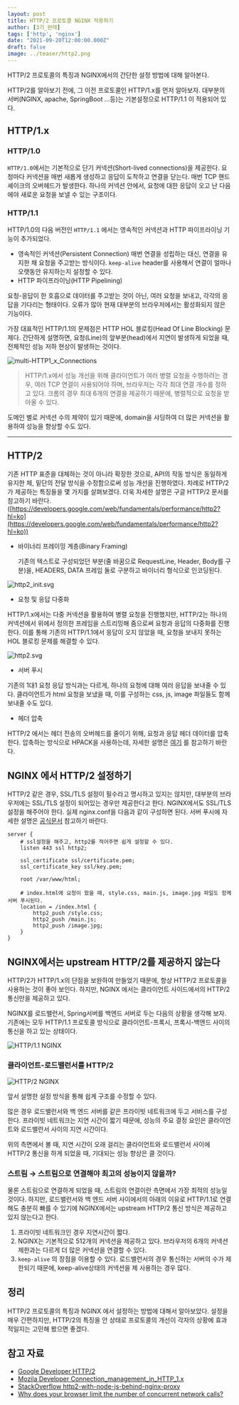 ```yaml
---
layout: post  
title: HTTP/2 프로토콜 NGINX 적용하기
author: [3기_완태]
tags: ['http', 'nginx']
date: "2021-09-20T12:00:00.000Z"
draft: false 
image: ../teaser/http2.png
---
```


HTTP/2 프로토콜의 특징과 NGINX에서의 간단한 설정 방법에 대해 알아본다.

<!-- end -->

HTTP/2를 알아보기 전에, 그 이전 프로토콜인 HTTP/1.x를 먼저 알아보자. 대부분의 서버(NGINX, apache, SpringBoot ...등)는 기본설정으로 HTTP/1.1 이 적용되어 있다.

## HTTP/1.x

### HTTP/1.0

`HTTP/1.0`에서는 기본적으로 단기 커넥션(Short-lived connections)을 제공한다. 요청마다 커넥션을 매번 새롭게 생성하고 응답이 도착하고 연결을 닫는다. 매번 TCP 핸드 셰이크의 오버헤드가 발생한다. 하나의 커넥션 안에서, 요청에 대한 응답이 오고 난 다음에야 새로운 요청을 보낼 수 있는 구조이다.

### HTTP/1.1

HTTP/1.0의 다음 버전인 `HTTP/1.1` 에서는 영속적인 커넥션과 HTTP 파이프라이닝 기능이 추가되었다.

- 영속적인 커넥션(Persistent Connection)
  매번 연결을 성립하는 대신, 연결을 유지한 채 요청을 주고받는 방식이다. `keep-alive` header를 사용해서 연결이 얼마나 오랫동안 유지하는지 설정할 수 있다.
- HTTP 파이프라이닝(HTTP Pipelining)

요청-응답이 한 호흡으로 데이터를 주고받는 것이 아닌, 여러 요청을 보내고, 각각의 응답을 기다리는 형태이다. 오류가 많아 현재 대부분의 브라우저에서는 활성화되지 않은 기능이다.

가장 대표적인 HTTP/1.1의 문제점은 HTTP HOL 블로킹(Head Of Line Blocking) 문제다. 간단하게 설명하면, 요청(Line)의 앞부분(head)에서 지연이 발생하게 되었을 때, 전체적인 성능 저하 현상이 발생하는 것이다.

![multi-HTTP1_x_Connections](../images/2021-09-20-http2-0.png)

> HTTP/1.x에서 성능 개선을 위해 클라이언트가 여러 병렬 요청을 수행하려는 경우, 여러 TCP 연결이 사용되어야 하며, 브라우저는 각각 최대 연결 개수를 정하고 있다. 크롬의 경우 최대 6개의 연결을 제공하기 때문에, 병렬적으로 요청을 받아올 수 있다.


도메인 별로 커넥션 수의 제약이 있기 때문에, domain을 샤딩하여 더 많은 커넥션을 활용하여 성능을 향상할 수도 있다.

---

## HTTP/2

기존 HTTP 표준을 대체하는 것이 아니라 확장한 것으로, API의 작동 방식은 동일하게 유지한 체, 밑단의 전달 방식을 수정함으로써 성능 개선을 진행하였다. 차례로 HTTP/2가 제공하는 특징들을 몇 가지를 살펴보겠다. 더욱 자세한 설명은 구글 HTTP/2 문서를 참고하기 바란다.([https://developers.google.com/web/fundamentals/performance/http2?hl=ko](https://developers.google.com/web/fundamentals/performance/http2?hl=ko))



- 바이너리 프레이밍 계층(Binary Framing)

  기존의 텍스트로 구성되었던 부분(줄 바꿈으로 RequestLine, Header, Body를 구분)을, HEADERS, DATA 프레임 둘로 구분하고 바이너리 형식으로 인코딩된다.

![http2_init.svg](../images/2021-09-20-http2-1.svg)

- 요청 및 응답 다중화

HTTP/1.x에서는 다중 커넥션을 활용하여 병렬 요청을 진행했지만, HTTP/2는 하나의 커넥션에서 위에서 정의한 프레임을 스트리밍해 줌으로써 요청과 응답의 다중화를 진행한다. 이를 통해 기존의 HTTP/1.1에서 응답이 오지 않았을 때, 요청을 보내지 못하는 HOL 블로킹 문제를 해결할 수 있다.

![http2.svg](../images/2021-09-20-http2-2.svg)

- 서버 푸시

기존의 1대1 요청 응답 방식과는 다르게, 하나의 요청에 대해 여러 응답을 보내줄 수 있다. 클라이언트가 html 요청을 보냈을 때, 이를 구성하는 css, js, image 파일들도 함께 보내줄 수도 있다.

- 헤더 압축

HTTP/2 에서는 헤더 전송의 오버헤드를 줄이기 위해, 요청과 응답 헤더 데이터를 압축한다. 압축하는 방식으로 HPACK을 사용하는데, 자세한 설명은 [여기](https://datatracker.ietf.org/doc/html/draft-ietf-httpbis-header-compression) 를 참고하기 바란다.

## NGINX 에서 HTTP/2 설정하기

HTTP/2 같은 경우, SSL/TLS 설정이 필수라고 명시하고 있지는 않지만, 대부분의 브라우저에는 SSL/TLS 설정이 되어있는 경우만 제공한다고 한다. NGINX에서도 SSL/TLS 설정을 해주어야 한다. 실제 nginx.conf을 다음과 같이 구성하면 된다. 서버 푸시에 자세한 설명은 [공식문서](https://www.nginx.com/blog/nginx-1-13-9-http2-server-push/) 참고하기 바란다.

```
server {
    # ssl설정을 해주고, http2를 적어주면 쉽게 설정할 수 있다.
    listen 443 ssl http2;

    ssl_certificate ssl/certificate.pem;
    ssl_certificate_key ssl/key.pem;

    root /var/www/html;

    # index.html에 요청이 왔을 때, style.css, main.js, image.jpg 파일도 함께 서버 푸시된다.
    location = /index.html {
        http2_push /style.css;
        http2_push /main.js;
        http2_push /image.jpg;
    }
}
```

## NGINX에서는 upstream HTTP/2를 제공하지 않는다

HTTP/2가 HTTP/1.x의 단점을 보완하여 만들었기 때문에, 항상 HTTP/2 프로토콜을 사용하는 것이 좋아 보인다. 하지만, NGINX 에서는 클라이언트 사이드에서의 HTTP/2 통신만을 제공하고 있다.

NGINX를 로드밸런서, Spring서버를 백엔드 서버로 두는 다음의 상황을 생각해 보자. 기존에는 모두 HTTP/1.1 프로토콜 방식으로 클라이언트-프록시, 프록시-백엔드 사이의 통신을 하고 있는 상태이다.

![HTTP/1.1 NGINX](../images/2021-09-20-http2-3.png)

### 클라이언트-로드밸런서를 HTTP/2

![HTTP/2 NGINX](../images/2021-09-20-http2-4.png)

앞서 설명한 설정 방식을 통해 쉽게 구조를 수정할 수 있다.

많은 경우 로드밸런서와 백 엔드 서버를 같은 프라이빗 네트워크에 두고 서비스를 구성한다. 프라이빗 네트워크는 지연 시간이 짧기 때문에, 성능의 주요 결정 요인은 클라이언트와 로드밸런서 사이의 지연 시간이다.

위의 측면에서 볼 때, 지연 시간이 오래 걸리는 클라이언트와 로드밸런서 사이에 HTTP/2 통신을 하게 되었을 때, 기대되는 성능 향상은 클 것이다.

### 스트림 → 스트림으로 연결해야 최고의 성능이지 않을까?

물론 스트림으로 연결하게 되었을 때, 스트림의 연결이란 측면에서 가장 최적의 성능일 것이다. 하지만, 로드밸런서와 백 엔드 서버 사이에서의 아래의 이유로 HTTP/1.1로 연결해도 충분히 빠를 수 있기에 NGINX에서는 upstream HTTP/2 통신 방식은 제공하고 있지 않는다고 한다. 

1. 프라이빗 네트워크인 경우 지연시간이 짧다.
2. NGINX는 기본적으로 512개의 커넥션을 제공하고 있다. 브라우저의 6개의 커넥션 제한과는 다르게 더 많은 커넥션을 연결할 수 있다.
3. `keep-alive` 의 장점을 이용할 수 있다. 로드밸런서의 경우 통신하는 서버의 수가 제한되기 때문에, keep-alive상태의 커넥션을 제 사용하는 경우 많다.


## 정리

HTTP/2 프로토콜의 특징과 NGINX 에서 설정하는 방법에 대해서 알아보았다. 설정을 매우 간편하지만, HTTP/2의 특징을 안 상태로 프로토콜의 개선이 각자의 상황에 효과적일지는 고민해 봤으면 좋겠다.

## 참고 자료

- [Google Developer HTTP/2](https://developers.google.com/web/fundamentals/performance/http2?hl=ko)
- [Mozila Developer Connection_management_in_HTTP_1.x](https://developer.mozilla.org/ko/docs/Web/HTTP/Connection_management_in_HTTP_1.x)
- [StackOverflow http2-with-node-js-behind-nginx-proxy](https://stackoverflow.com/questions/41637076/http2-with-node-js-behind-nginx-proxy)
- [Why does your browser limit the number of concurrent network calls?](https://www.linkedin.com/pulse/why-does-your-browser-limit-number-concurrent-ishwar-rimal/)

